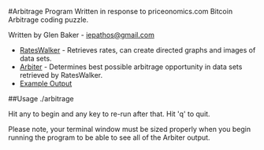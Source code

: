 #Arbitrage Program 
Written in response to priceonomics.com Bitcoin Arbitrage coding puzzle.

Written by Glen Baker - iepathos@gmail.com

- [RatesWalker](https://github.com/iepathos/arbiter/blob/master/rates.py#L40) - Retrieves rates, can create directed graphs and images of data sets.
- [Arbiter](https://github.com/iepathos/arbiter/blob/master/arbiter.py#L69) - Determines best possible arbitrage opportunity in data sets retrieved by RatesWalker.
- [Example Output](https://github.com/iepathos/arbiter/blob/master/sample%20run.png)

##Usage
./arbitrage

Hit any to begin and any key to re-run after that.
Hit 'q' to quit.

Please note, your terminal window must be sized properly when you begin running the program to be able to see all of the Arbiter output.